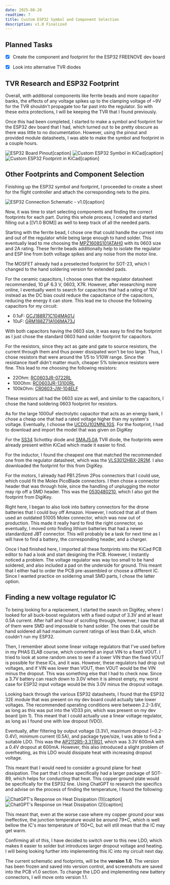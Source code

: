 ```yaml
---
date: 2025-08-20
readtime: 7 
title: Custom ESP32 Symbol and Component Selection
description: v1.0 Finalized
---
```


## Planned Tasks

- [x] Create the component and footprint for the ESP32 FREENOVE dev board
- [x] Look into alternative TVR diodes


## TVR Research and ESP32 Footprint

Overall, with additional components like ferrite beads and more capacitor banks, the effects of any voltage spikes up to the clamping voltage of ~9V for the TVR shouldn't propagate too far past into the regulator. So with these extra protections, I will be keeping the TVR that I found previously.

Once this had been completed, I started to make a symbol and footprint for the ESP32 dev board that I had, which turned out to be pretty obscure as there was little to no documentation. However, using the pinout and provided module datasheets, I was able to make the symbol and footprint in a couple hours.

![ESP32 Board Pinout[caption]](../assets/Freenove_ESP32_WROOM_Board_Pinout.png "ESP32 Board Pinout")
![Custom ESP32 Symbol in KiCad[caption]](../assets/ESP32_Custom_Symbol.png "Custom ESP32 Symbol in KiCad")
![Custom ESP32 Footprint in KiCad[caption]](../assets/ESP32_Custom_Footprint.png "Custom ESP32 Footprint in KiCad")



## Other Footprints and Component Selection

Finishing up the ESP32 symbol and footprint, I proceeded to create a sheet for the flight controller and attach the corresponding nets to the pins. 

![ESP32 Connection Schematic - v1.0[caption]](../assets/v1.0_ESP32_Connection_Schematic.png "ESP32 Connection Schematic - v1.0")

Now, it was time to start selecting components and finding the correct footprints for each part. During this whole process, I created and started filling out a [[V1.0 BOM]] as well to keep track of all the needed parts.

Starting with the ferrite bead, I chose one that could handle the current into and out of the regulator while being large enough to hand solder. This eventually lead to me choosing the [MPZ1608S101ATAH0](https://www.digikey.ca/en/products/detail/tdk-corporation/MPZ1608S101ATAH0/571871) with its 0603 size and 2A rating. These ferrite beads additionally help to isolate the regulator and ESP line from both voltage spikes and any noise from the motor line.

The MOSFET already had a preselected footprint for SOT-23, which I changed to the hand soldering version for extended pads.

For the ceramic capacitors, I choose ones that the regulator datasheet recommended, 10 μF 6.3 V, 0603, X7R. However, after researching more online, I eventually went to search for capacitors that had a rating of 10V instead as the DC bias could reduce the capacitance of the capacitors, reducing the energy it can store. This lead me to choose the following capacitors for my circuit:
- 0.1uF: [GCJ188R71C104MA01J](https://www.digikey.ca/en/products/detail/murata-electronics/gcj188r71c104ma01j/10697171)
- 10uF: [GRM188Z71A106MA73J](https://www.digikey.ca/en/products/detail/murata-electronics/GRM188Z71A106MA73J/17854471?s=N4IgTCBcDaIOICUCyBGAHGgWgdhQQRQAYA2JPbAZgCkQBdAXyA)

With both capacitors having the 0603 size, it was easy to find the footprint as I just chose the standard 0603 hand solder footprint for capacitors.

For the resistors, since they act as gate and gate to source resistors, the current through them and thus power dissipated won't be too large. Thus, I chose resistors that were around the 1/5 to 1/10W range. Since the resistance itself didn't matter much, cheaper 5% tolerance resistors were fine. This lead to me choosing the following resistors:
- 22Ohm: [RC0603JR-0722RL](https://www.digikey.ca/en/products/detail/yageo/RC0603JR-0722RL/726743)
- 100Ohm: [RC0603JR-13100RL](https://www.digikey.ca/en/products/detail/yageo/RC0603JR-13100RL/13694093)
- 100kOhm: [CR0603-JW-104ELF](https://www.digikey.ca/en/products/detail/bourns-inc/CR0603-JW-104ELF/2345098)

These resistors all had the 0603 size as well, and similar to the capacitors, I chose the hand soldering 0603 footprint for resistors. 

As for the large 1000uF electrolytic capacitor that acts as an energy bank, I chose a cheap one that had a rated voltage higher than my system's voltage. Eventually, I choose the [UCD0J102MNL1GS](https://www.digikey.ca/en/products/detail/nichicon/ucd0j102mnl1gs/2549609). For the footprint, I had to download and import the model that was given on DigiKey

For the [SS34](https://www.digikey.ca/en/products/detail/shenzhen-slkormicro-semicon-co-ltd/ss34/21853055) Schottky diode and [SMAJ5.0A](https://www.digikey.ca/en/products/detail/good-ark-semiconductor/smaj5-0a/18649116) TVR diode, the footprints were already present within KiCad which made it easier to find. 

For the inductor, I found the cheapest one that matched the recommended one from the regulator datasheet, which was the [VLS3012HBX-2R2M](https://www.digikey.ca/en/products/detail/tdk-corporation/VLS3012HBX-2R2M/7387441). I also downloaded the footprint for this from DigiKey.

For the motors, I already had PB1.25mm 2Pos connectors that I could use, which could fit the Molex PicoBlade connectors. I then chose a connector header that was through hole, since the handling of unplugging the motor may rip off a SMD header. This was the [0530480210](https://www.digikey.ca/en/products/detail/molex/0530480210/242864), which I also got the footprint from DigiKey.

Right here, I began to also look into battery connectors for the drone batteries that I could buy off Amazon. However, I noticed that all of them used an outdated 51005 Molex connector, which was now out of production. This made it really hard to find the right connector, so eventually, I moved onto finding lithium batteries that had a newer standardized JBT connector. This will probably be a task for next time as I will have to find a battery, the corresponding header, and a charger.

Once I had finished here, I imported all these footprints into the KiCad PCB editor to had a look and start designing the PCB. However, I instantly noticed a problem. The voltage regulator was way too small to be hand soldered, and also included a pad on the underside for ground. This meant that I either had to order the PCB pre-assembled or choose a different IC. Since I wanted practice on soldering small SMD parts, I chose the latter option. 


## Finding a new voltage regulator IC

To being looking for a replacement, I started the search on DigiKey, where I looked for all buck-boost regulators with a fixed output of 3.3V and at least 0.5A current. After half and hour of scrolling through, however, I saw that all of them were SMD and impossible to hand solder. The ones that could be hand soldered all had maximum current ratings of less than 0.4A, which couldn't run my ESP32. 

Then, I remember about some linear voltage regulators that I've used before in my PHAS ELAB course, which converted an input VIN to a fixed VOUT. I tried to look at some random ones to see if a lower VIN than the fixed VOUT is possible for these ICs, and it was. However, these regulators had drop out voltages, and if VIN was lower than VOUT, then VOUT would be the VIN minus the dropout. This was something else that I had to check now. Since a 3.7V battery can reach down to 3.0V when it is almost empty, my worst case for ESP32 input voltage would be this 3.0V minus the dropout voltage.

Looking back through the various ESP32 datasheets, I found that the ESP32 32E module that was present on my dev board could actually take lower voltages. The recommended operating conditions were between 2.2-3.6V, as long as this was put into the VD33 pin, which was present on my dev board (pin 1). This meant that I could actually use a linear voltage regulator, as long as I found one with low dropout (VDO).

Eventually, after filtering by output voltage (3.3V), maximum dropout (~0.2-0.4V), minimum current (0.5A), and package type/size, I was able to find a suitable LDO. This was the [AP2112R5-3.3TRG1](https://www.digikey.ca/en/products/detail/diodes-incorporated/AP2112R5-3-3TRG1/5305557), which was 3.3V 600mA with a 0.4V dropout at 600mA. However, this also introduced a slight problem of overheating, as this LDO would dissipate heat with increasing dropout voltage.

This meant that I would need to consider a ground plane for heat dissipation. The part that I chose specifically had a larger package of SOT-89, which helps for conducting that heat. This copper ground plate would be specifically for the ESP32 line. Using ChatGPT to research the specifics and advise on the process of finding the temperature, I found the following:

![ChatGPT's Response on Heat Dissipation (1)[caption]](../assets/v1.0_ChatGPT_Power_1.png "ChatGPT's Response on Heat Dissipation (1)")
![ChatGPT's Response on Heat Dissipation (2)[caption]](../assets/v1.0_ChatGPT_Power_2.png "ChatGPT's Response on Heat Dissipation (2)")

This meant that, even at the worse case where my copper ground pour was ineffective, the junction temperature would be around 79\*C, which is well bellow the IC's max temperature of 150\*C, but will still mean that the IC may get warm. 

Confirming all of this, I have decided to switch over to this new LDO, which makes it easier to solder but introduces larger dropout voltage and heating. I will being looking further into implementing this IC into my circuit next day.

The current schematic and footprints, will be the **version 1.0**. The version has been frozen and saved into version control, and screenshots are saved into the PCB v1.0 section. To change the LDO and implementing new battery connectors, I will move onto version 1.1.
